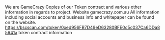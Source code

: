 We are GameCrazy
Copies of our Token contract and various other information in regards to project. 
Website gamecrazy.com.au
All information including social accounts and business info and whitepaper can be found on the website. 
https://bscscan.com/token/0xed956FB7D49eD63280BFE0c5c037Ca6DDa85641a
token contract information
